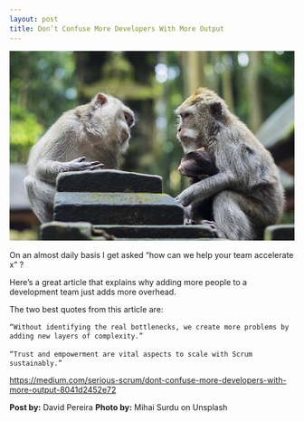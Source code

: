 ```yaml
---
layout: post
title: Don’t Confuse More Developers With More Output
---
```


![placeholder](/dont-confuse.jpg)

On an almost daily basis I get asked “how can we help your team accelerate x” ?

Here’s a great article that explains why adding more people to a development team just adds more overhead.

The two best quotes from this article are:

    “Without identifying the real bottlenecks, we create more problems by adding new layers of complexity.”

    “Trust and empowerment are vital aspects to scale with Scrum sustainably.”

<a href="https://medium.com/serious-scrum/dont-confuse-more-developers-with-more-output-8041d2452e72">https://medium.com/serious-scrum/dont-confuse-more-developers-with-more-output-8041d2452e72</a>



**Post by:** David Pereira
**Photo by:** Mihai Surdu on Unsplash


